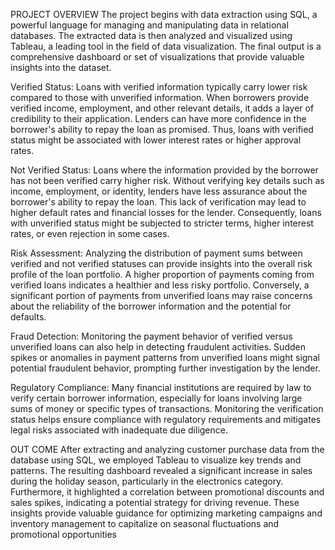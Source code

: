 PROJECT OVERVIEW 
The project begins with data extraction using SQL, a powerful language for managing and manipulating data in relational databases. The extracted data is then analyzed and visualized using Tableau, a leading tool in the field of data visualization. The final output is a comprehensive dashboard or set of visualizations that provide valuable insights into the dataset.

Verified Status: Loans with verified information typically carry lower risk compared to those with unverified information. When borrowers provide verified income, employment, and other relevant details, it adds a layer of credibility to their application. Lenders can have more confidence in the borrower's ability to repay the loan as promised. Thus, loans with verified status might be associated with lower interest rates or higher approval rates.

Not Verified Status: Loans where the information provided by the borrower has not been verified carry higher risk. Without verifying key details such as income, employment, or identity, lenders have less assurance about the borrower's ability to repay the loan. This lack of verification may lead to higher default rates and financial losses for the lender. Consequently, loans with unverified status might be subjected to stricter terms, higher interest rates, or even rejection in some cases.

Risk Assessment: Analyzing the distribution of payment sums between verified and not verified statuses can provide insights into the overall risk profile of the loan portfolio. A higher proportion of payments coming from verified loans indicates a healthier and less risky portfolio. Conversely, a significant portion of payments from unverified loans may raise concerns about the reliability of the borrower information and the potential for defaults.

Fraud Detection: Monitoring the payment behavior of verified versus unverified loans can also help in detecting fraudulent activities. Sudden spikes or anomalies in payment patterns from unverified loans might signal potential fraudulent behavior, prompting further investigation by the lender.

Regulatory Compliance: Many financial institutions are required by law to verify certain borrower information, especially for loans involving large sums of money or specific types of transactions. Monitoring the verification status helps ensure compliance with regulatory requirements and mitigates legal risks associated with inadequate due diligence.

 OUT COME 
 After extracting and analyzing customer purchase data from the database using SQL, we employed Tableau to visualize key trends and patterns. The resulting dashboard revealed a significant increase in sales during the holiday season, particularly in the electronics category. Furthermore, it highlighted a correlation between promotional discounts and sales spikes, indicating a potential strategy for driving revenue. These insights provide valuable guidance for optimizing marketing campaigns and inventory management to capitalize on seasonal fluctuations and promotional opportunities
